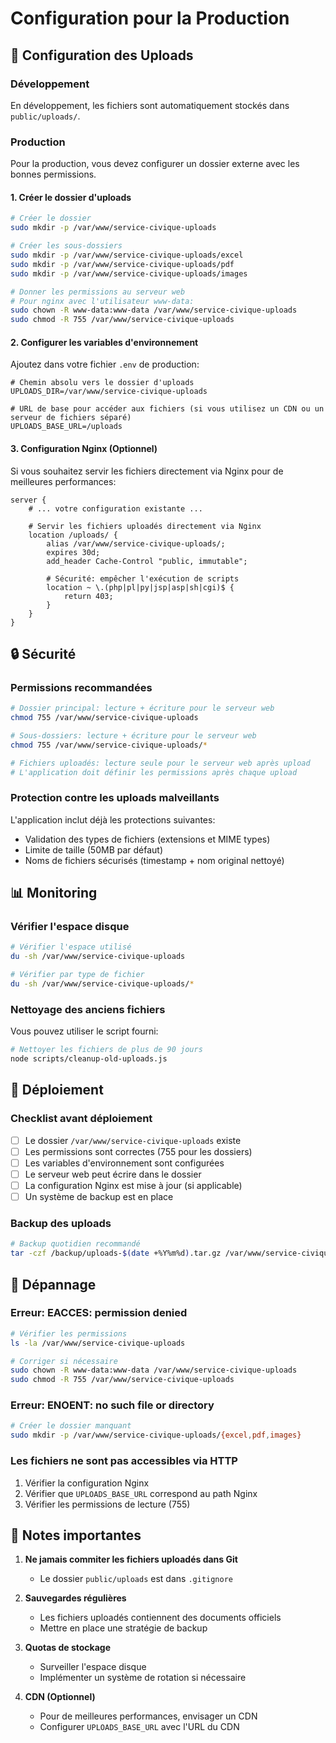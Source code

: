# Configuration pour la Production

## 📁 Configuration des Uploads

### Développement

En développement, les fichiers sont automatiquement stockés dans `public/uploads/`.

### Production

Pour la production, vous devez configurer un dossier externe avec les bonnes permissions.

#### 1. Créer le dossier d'uploads

```bash
# Créer le dossier
sudo mkdir -p /var/www/service-civique-uploads

# Créer les sous-dossiers
sudo mkdir -p /var/www/service-civique-uploads/excel
sudo mkdir -p /var/www/service-civique-uploads/pdf
sudo mkdir -p /var/www/service-civique-uploads/images

# Donner les permissions au serveur web
# Pour nginx avec l'utilisateur www-data:
sudo chown -R www-data:www-data /var/www/service-civique-uploads
sudo chmod -R 755 /var/www/service-civique-uploads
```

#### 2. Configurer les variables d'environnement

Ajoutez dans votre fichier `.env` de production:

```env
# Chemin absolu vers le dossier d'uploads
UPLOADS_DIR=/var/www/service-civique-uploads

# URL de base pour accéder aux fichiers (si vous utilisez un CDN ou un serveur de fichiers séparé)
UPLOADS_BASE_URL=/uploads
```

#### 3. Configuration Nginx (Optionnel)

Si vous souhaitez servir les fichiers directement via Nginx pour de meilleures performances:

```nginx
server {
    # ... votre configuration existante ...

    # Servir les fichiers uploadés directement via Nginx
    location /uploads/ {
        alias /var/www/service-civique-uploads/;
        expires 30d;
        add_header Cache-Control "public, immutable";
        
        # Sécurité: empêcher l'exécution de scripts
        location ~ \.(php|pl|py|jsp|asp|sh|cgi)$ {
            return 403;
        }
    }
}
```

## 🔒 Sécurité

### Permissions recommandées

```bash
# Dossier principal: lecture + écriture pour le serveur web
chmod 755 /var/www/service-civique-uploads

# Sous-dossiers: lecture + écriture pour le serveur web
chmod 755 /var/www/service-civique-uploads/*

# Fichiers uploadés: lecture seule pour le serveur web après upload
# L'application doit définir les permissions après chaque upload
```

### Protection contre les uploads malveillants

L'application inclut déjà les protections suivantes:
- Validation des types de fichiers (extensions et MIME types)
- Limite de taille (50MB par défaut)
- Noms de fichiers sécurisés (timestamp + nom original nettoyé)

## 📊 Monitoring

### Vérifier l'espace disque

```bash
# Vérifier l'espace utilisé
du -sh /var/www/service-civique-uploads

# Vérifier par type de fichier
du -sh /var/www/service-civique-uploads/*
```

### Nettoyage des anciens fichiers

Vous pouvez utiliser le script fourni:

```bash
# Nettoyer les fichiers de plus de 90 jours
node scripts/cleanup-old-uploads.js
```

## 🚀 Déploiement

### Checklist avant déploiement

- [ ] Le dossier `/var/www/service-civique-uploads` existe
- [ ] Les permissions sont correctes (755 pour les dossiers)
- [ ] Les variables d'environnement sont configurées
- [ ] Le serveur web peut écrire dans le dossier
- [ ] La configuration Nginx est mise à jour (si applicable)
- [ ] Un système de backup est en place

### Backup des uploads

```bash
# Backup quotidien recommandé
tar -czf /backup/uploads-$(date +%Y%m%d).tar.gz /var/www/service-civique-uploads
```

## 🔧 Dépannage

### Erreur: EACCES: permission denied

```bash
# Vérifier les permissions
ls -la /var/www/service-civique-uploads

# Corriger si nécessaire
sudo chown -R www-data:www-data /var/www/service-civique-uploads
sudo chmod -R 755 /var/www/service-civique-uploads
```

### Erreur: ENOENT: no such file or directory

```bash
# Créer le dossier manquant
sudo mkdir -p /var/www/service-civique-uploads/{excel,pdf,images}
```

### Les fichiers ne sont pas accessibles via HTTP

1. Vérifier la configuration Nginx
2. Vérifier que `UPLOADS_BASE_URL` correspond au path Nginx
3. Vérifier les permissions de lecture (755)

## 📝 Notes importantes

1. **Ne jamais commiter les fichiers uploadés dans Git**
   - Le dossier `public/uploads` est dans `.gitignore`
   
2. **Sauvegardes régulières**
   - Les fichiers uploadés contiennent des documents officiels
   - Mettre en place une stratégie de backup

3. **Quotas de stockage**
   - Surveiller l'espace disque
   - Implémenter un système de rotation si nécessaire

4. **CDN (Optionnel)**
   - Pour de meilleures performances, envisager un CDN
   - Configurer `UPLOADS_BASE_URL` avec l'URL du CDN
